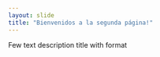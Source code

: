 ```yaml
---
layout: slide
title: "Bienvenidos a la segunda página!"
---
```

Few text
description title with format
